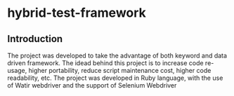 # hybrid-test-framework

## Introduction
The project was developed to take the advantage of both keyword and data driven framework. The idead behind this project is to increase code re-usage, higher portability, reduce script maintenance cost, higher code readability, etc. The project was developed in Ruby language, with the use of Watir webdriver and the support of Selenium Webdriver

